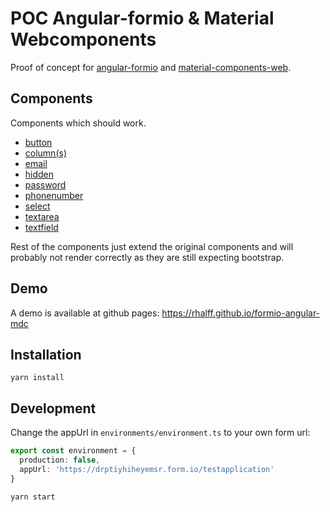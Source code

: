 # POC Angular-formio & Material Webcomponents

Proof of concept for [angular-formio](https://github.com/formio/angular-formio) and [material-components-web](https://github.com/material-components/material-components-web).

## Components

Components which should work.

 - [button](https://github.com/rhalff/formio-angular-mdc/blob/master/src/app/material/components/button/Button.ts)
 - [column(s)](https://github.com/rhalff/formio-angular-mdc/blob/master/src/app/material/components/columns/Columns.ts)
 - [email](https://github.com/rhalff/formio-angular-mdc/blob/master/src/app/material/components/email/Email.ts)
 - [hidden](https://github.com/rhalff/formio-angular-mdc/blob/master/src/app/material/components/hidden/Hidden.ts)
 - [password](https://github.com/rhalff/formio-angular-mdc/blob/master/src/app/material/components/password/Password.ts)
 - [phonenumber](https://github.com/rhalff/formio-angular-mdc/blob/master/src/app/material/components/phonenumber/PhoneNumber.ts)
 - [select](https://github.com/rhalff/formio-angular-mdc/blob/master/src/app/material/components/select/Select.ts)
 - [textarea](https://github.com/rhalff/formio-angular-mdc/blob/master/src/app/material/components/textarea/TextArea.ts)
 - [textfield](https://github.com/rhalff/formio-angular-mdc/blob/master/src/app/material/components/textfield/TextField.ts)
 
Rest of the components just extend the original components and will probably not render correctly as they are still expecting bootstrap.

## Demo

A demo is available at github pages: https://rhalff.github.io/formio-angular-mdc

## Installation

```
yarn install
```

## Development

Change the appUrl in `environments/environment.ts` to your own form url:

```typescript
export const environment = {
  production: false,
  appUrl: 'https://drptiyhiheyemsr.form.io/testapplication'
}
```

```
yarn start 
```










